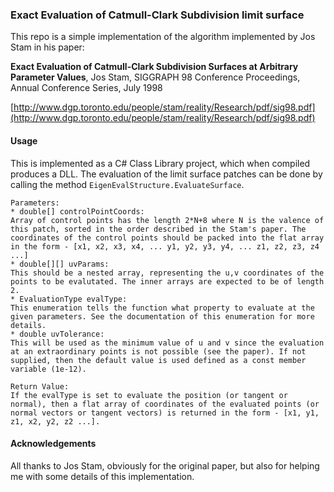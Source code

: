 ### Exact Evaluation of Catmull-Clark Subdivision limit surface ###

This repo is a simple implementation of the algorithm implemented by
Jos Stam in his paper:


**Exact Evaluation of Catmull-Clark Subdivision Surfaces at Arbitrary Parameter Values**,
Jos Stam, SIGGRAPH 98 Conference Proceedings, Annual Conference
Series, July 1998

[http://www.dgp.toronto.edu/people/stam/reality/Research/pdf/sig98.pdf](http://www.dgp.toronto.edu/people/stam/reality/Research/pdf/sig98.pdf)

#### Usage ####
This is implemented as a C# Class Library project, which when compiled
produces a DLL. The evaluation of the limit surface patches can be
done by calling the method ```EigenEvalStructure.EvaluateSurface```.

```
Parameters:
* double[] controlPointCoords: 
Array of control points has the length 2*N+8 where N is the valence of
this patch, sorted in the order described in the Stam's paper. The
coordinates of the control points should be packed into the flat array
in the form - [x1, x2, x3, x4, ... y1, y2, y3, y4, ... z1, z2, z3, z4 ...]
* double[][] uvParams:
This should be a nested array, representing the u,v coordinates of the
points to be evalutated. The inner arrays are expected to be of length 2.
* EvaluationType evalType:
This enumeration tells the function what property to evaluate at the
given parameters. See the documentation of this enumeration for more details.
* double uvTolerance:
This will be used as the minimum value of u and v since the evaluation
at an extraordinary points is not possible (see the paper). If not
supplied, then the default value is used defined as a const member
variable (1e-12).

Return Value:
If the evalType is set to evaluate the position (or tangent or
normal), then a flat array of coordinates of the evaluated points (or
normal vectors or tangent vectors) is returned in the form - [x1, y1,
z1, x2, y2, z2 ...].
```

#### Acknowledgements ####
All thanks to Jos Stam, obviously for the original paper, but also for
helping me with some details of this implementation.
